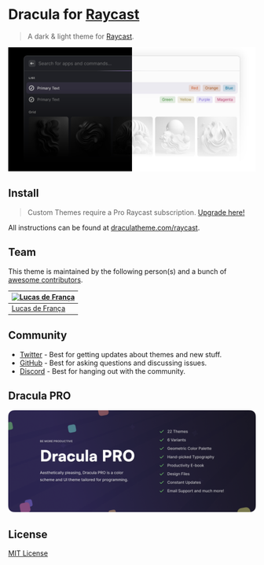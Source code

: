 # Dracula for [Raycast](https://raycast.com/?via=luxonauta)

> A dark & light theme for [Raycast](https://raycast.com/?via=luxonauta).

![Screenshot](./screenshot.png)

## Install

> Custom Themes require a Pro Raycast subscription. [Upgrade here!](https://raycast.com/?via=luxonauta)

All instructions can be found at [draculatheme.com/raycast](https://draculatheme.com/raycast).

## Team

This theme is maintained by the following person(s) and a bunch of [awesome contributors](https://github.com/dracula/raycast/graphs/contributors).

| [![Lucas de França](https://github.com/luxonauta.png?size=100)](https://github.com/luxonauta) |
| --------------------------------------------------------------------------------------------- |
| [Lucas de França](https://github.com/luxonauta)                                               |

## Community

- [Twitter](https://twitter.com/draculatheme) - Best for getting updates about themes and new stuff.
- [GitHub](https://github.com/dracula/dracula-theme/discussions) - Best for asking questions and discussing issues.
- [Discord](https://draculatheme.com/discord-invite) - Best for hanging out with the community.

## Dracula PRO

[![Dracula PRO](./.github/dracula-pro.png)](https://draculatheme.com/pro)

## License

[MIT License](./LICENSE)
